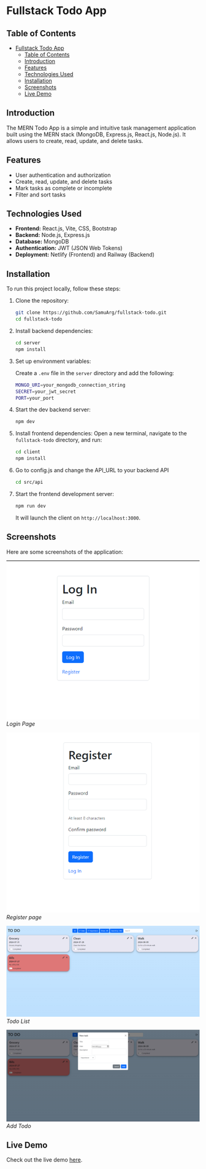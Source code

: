 # Fullstack Todo App

## Table of Contents
- [Fullstack Todo App](#fullstack-todo-app)
  - [Table of Contents](#table-of-contents)
  - [Introduction](#introduction)
  - [Features](#features)
  - [Technologies Used](#technologies-used)
  - [Installation](#installation)
  - [Screenshots](#screenshots)
  - [Live Demo](#live-demo)

## Introduction
The MERN Todo App is a simple and intuitive task management application built using the MERN stack (MongoDB, Express.js, React.js, Node.js). It allows users to create, read, update, and delete tasks.

## Features
- User authentication and authorization
- Create, read, update, and delete tasks
- Mark tasks as complete or incomplete
- Filter and sort tasks

## Technologies Used
- **Frontend:** React.js, Vite, CSS, Bootstrap
- **Backend:** Node.js, Express.js
- **Database:** MongoDB
- **Authentication:** JWT (JSON Web Tokens)
- **Deployment:** Netlify (Frontend) and Railway (Backend)

## Installation
To run this project locally, follow these steps:

1. Clone the repository:
   ```bash
   git clone https://github.com/SamuArg/fullstack-todo.git
   cd fullstack-todo

2. Install backend dependencies:
   ```bash
   cd server
   npm install
   ```

3. Set up environment variables:
   
   Create a `.env` file in the `server` directory and add the following:
   ```bash
   MONGO_URI=your_mongodb_connection_string
   SECRET=your_jwt_secret
   PORT=your_port
   ```

4. Start the dev backend server:
   ```bash
   npm dev
   ```

5. Install frontend dependencies:
   Open a new terminal, navigate to the `fullstack-todo` directory, and run:
   ```bash
   cd client
   npm install
   ```

6. Go to config.js and change the API_URL to your backend API
   ```bash
   cd src/api
   ```
7. Start the frontend development server:
   ```bash
   npm run dev
   ```
   It will launch the client on `http://localhost:3000`.

## Screenshots
Here are some screenshots of the application:

![Login Page](assets/login.png)
*Login Page*

![Register Page](assets/register.png)
*Register page*

![Todo List](assets/todo_list.png)
*Todo List*

![Add Todo](assets/add_todo.png)
*Add Todo*

## Live Demo
Check out the live demo [here](https://samuarg-todo.netlify.app/).
